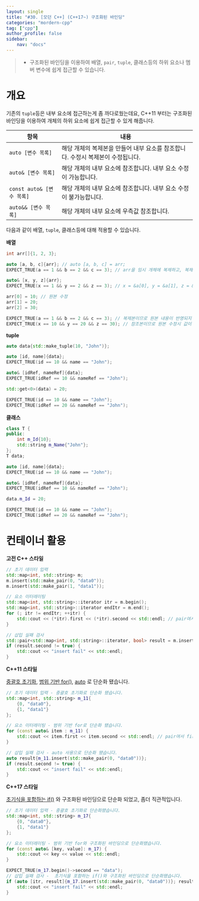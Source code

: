 ```yaml
---
layout: single
title: "#30. [모던 C++] (C++17~) 구조화된 바인딩"
categories: "mordern-cpp"
tag: ["cpp"]
author_profile: false
sidebar: 
    nav: "docs"
---
```


> * 구조화된 바인딩을 이용하여 배열, `pair`, `tuple`, 클래스등의 하위 요소나 멤버 변수에 쉽게 접근할 수 있습니다.

# 개요

기존의 `tuple`등은 내부 요소에 접근하는게 좀 까다로웠는데요, C++11 부터는 구조화된 바인딩을 이용하여 개체의 하위 요소에 쉽게 접근할 수 있게 해줍니다.

|항목|내용|
|--|--|
|`auto [변수 목록]`|해당 개체의 복제본을 만들어 내부 요소를 참조합니다. 수정시 복제본이 수정됩니다.|
|`auto& [변수 목록]`|해당 개체의 내부 요소에 참조합니다. 내부 요소 수정이 가능합니다.|
|`const auto& [변수 목록]`|해당 개체의 내부 요소에 참조합니다. 내부 요소 수정이 불가능합니다.|
|`auto&& [변수 목록]`|해당 개체의 내부 요소에 우측값 참조합니다.|

다음과 같이 배열, `tuple`, 클래스등에 대해 적용할 수 있습니다. 

**배열**

```cpp
int arr[]{1, 2, 3};

auto [a, b, c]{arr}; // auto [a, b, c] = arr;
EXPECT_TRUE(a == 1 && b == 2 && c == 3); // arr을 임시 개체에 복제하고, 복제본에 a = &temp[0], b = &temp[1], c = &temp[2] 바인딩

auto& [x, y, z]{arr};
EXPECT_TRUE(x == 1 && y == 2 && z == 3); // x = &a[0], y = &a[1], z = &a[2] 에 바인딩

arr[0] = 10; // 원본 수정
arr[1] = 20;
arr[2] = 30;

EXPECT_TRUE(a == 1 && b == 2 && c == 3); // 복제본이므로 원본 내용이 반영되지 않습니다.
EXPECT_TRUE(x == 10 && y == 20 && z == 30); // 참조본이므로 원본 수정시 값이 동기화 됩니다.
```

**tuple**

```cpp
auto data{std::make_tuple(10, "John")};

auto [id, name]{data};
EXPECT_TRUE(id == 10 && name == "John");

auto& [idRef, nameRef]{data};
EXPECT_TRUE(idRef == 10 && nameRef == "John");

std::get<0>(data) = 20;

EXPECT_TRUE(id == 10 && name == "John");
EXPECT_TRUE(idRef == 20 && nameRef == "John");
```

**클래스**

```cpp
class T {
public:
    int m_Id{10};
    std::string m_Name{"John"};    
};
T data;

auto [id, name]{data};
EXPECT_TRUE(id == 10 && name == "John");

auto& [idRef, nameRef]{data};
EXPECT_TRUE(idRef == 10 && nameRef == "John");

data.m_Id = 20;

EXPECT_TRUE(id == 10 && name == "John");
EXPECT_TRUE(idRef == 20 && nameRef == "John");
```

# 컨테이너 활용

**고전 C++ 스타일**

```cpp
// 초기 데이터 입력
std::map<int, std::string> m;
m.insert(std::make_pair(0, "data0"));
m.insert(std::make_pair(1, "data1"));

// 요소 이터레이팅
std::map<int, std::string>::iterator itr = m.begin();
std::map<int, std::string>::iterator endItr = m.end();
for (; itr != endItr; ++itr) {
    std::cout << (*itr).first << (*itr).second << std::endl; // pair여서 first, second로 접근
}

// 삽입 실패 검사
std::pair<std::map<int, std::string>::iterator, bool> result = m.insert(std::make_pair(0, "data0"));
if (result.second != true) {
    std::cout << "insert fail" << std::endl;
} 
```

**C++11 스타일**

[중괄호 초기화](https://tango1202.github.io/mordern-cpp/mordern-cpp-uniform-initialization/), 
[범위 기반 for()](https://tango1202.github.io/mordern-cpp/mordern-cpp-statements/#%EB%B2%94%EC%9C%84-%EA%B8%B0%EB%B0%98-for), [auto](https://tango1202.github.io/mordern-cpp/mordern-cpp-auto-decltype/#auto) 로 단순화 됐습니다.
```cpp
// 초기 데이터 입력 - 중괄호 초기화로 단순화 됐습니다.
std::map<int, std::string> m_11{
    {0, "data0"}, 
    {1, "data1"}
}; 

// 요소 이터레이팅 - 범위 기반 for로 단순화 됐습니다.
for (const auto& item : m_11) {
    std::cout << item.first << item.second << std::endl; // pair여서 first, second로 접근
}

// 삽입 실패 검사 - auto 사용으로 단순화 됐습니다.
auto result{m_11.insert(std::make_pair(0, "data0"))};
if (result.second != true) {
    std::cout << "insert fail" << std::endl;
} 
```

**C++17 스타일**

[초기식을 포함하는 if()](https://tango1202.github.io/mordern-cpp/mordern-cpp-statements/#c17-%EC%B4%88%EA%B8%B0%EC%8B%9D%EC%9D%84-%ED%8F%AC%ED%95%A8%ED%95%98%EB%8A%94-if-switch) 와 구조화된 바인딩으로 단순화 되었고, 좀더 직관적입니다.

```cpp
// 초기 데이터 입력 - 중괄호 초기화로 단순화됐습니다.
std::map<int, std::string> m_17{
    {0, "data0"}, 
    {1, "data1"}
}; 

// 요소 이터레이팅 - 범위 기반 for와 구조화된 바인딩으로 단순화됐습니다.
for (const auto& [key, value]: m_17) {
    std::cout << key << value << std::endl; 
}

EXPECT_TRUE(m_17.begin()->second == "data");
// 삽입 실패 검사 -  초기식을 포함하는 if()와 구조화된 바인딩으로 단순화됐습니다.
if (auto [itr, result]{m_17.insert(std::make_pair(0, "data0"))}; result != true) {
    std::cout << "insert fail" << std::endl;
} 
```
